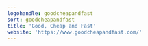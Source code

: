 ```yaml
---
logohandle: goodcheapandfast
sort: goodcheapandfast
title: 'Good, Cheap and Fast'
website: 'https://www.goodcheapandfast.com/'
---
```

